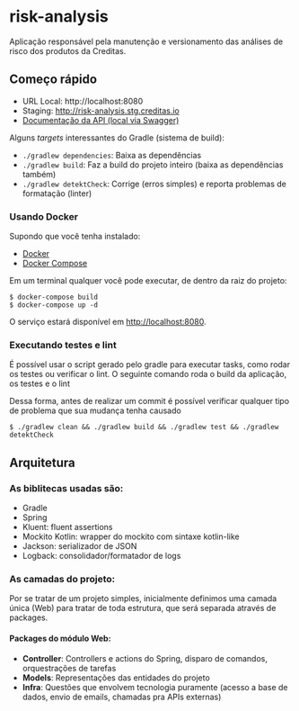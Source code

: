 # risk-analysis

Aplicação responsável pela manutenção e versionamento das análises de risco dos produtos da Creditas.

## Começo rápido

* URL Local: http://localhost:8080
* Staging: http://risk-analysis.stg.creditas.io
* [Documentação da API (local via Swagger)](http://localhost:8080/swagger-ui.html)

Alguns *targets* interessantes do Gradle (sistema de build):

* `./gradlew dependencies`: Baixa as dependências
* `./gradlew build`: Faz a build do projeto inteiro (baixa as dependências também)
* `./gradlew detektCheck`: Corrige (erros simples) e reporta problemas de formatação (linter)

### Usando Docker

Supondo que você tenha instalado:

* [Docker][]
* [Docker Compose][]

[Docker]: https://docs.docker.com/install/ "About Docker CE"
[Docker Compose]: https://docs.docker.com/compose/install/#install-compose "Install Docker Compose"

Em um terminal qualquer você pode executar, de dentro da raiz do projeto:

    $ docker-compose build
    $ docker-compose up -d

O serviço estará disponível em [http://localhost:8080](http://localhost:8080).

### Executando testes e lint

É possível usar o script gerado pelo gradle para executar tasks, como rodar os testes ou verificar o lint. O seguinte comando roda o build da aplicação, os testes e o lint

Dessa forma, antes de realizar um commit é possível verificar qualquer tipo de problema que sua mudança tenha causado

`$ ./gradlew clean && ./gradlew build && ./gradlew test && ./gradlew detektCheck`

## Arquitetura

### As biblitecas usadas são:

* Gradle
* Spring
* Kluent: fluent assertions
* Mockito Kotlin: wrapper do mockito com sintaxe kotlin-like
* Jackson: serializador de JSON
* Logback: consolidador/formatador de logs

### As camadas do projeto:
Por se tratar de um projeto simples, inicialmente definimos uma camada única (Web) para tratar de toda estrutura, que será separada através de packages.

#### Packages do módulo Web:
* **Controller**: Controllers e actions do Spring, disparo de comandos, orquestrações de tarefas
* **Models**: Representações das entidades do projeto
* **Infra**: Questões que envolvem tecnologia puramente (acesso a base
  de dados, envio de emails, chamadas pra APIs externas)


